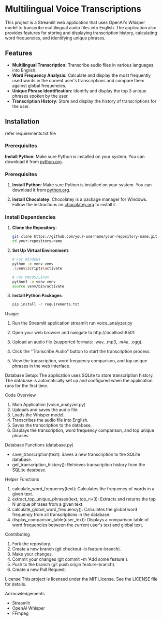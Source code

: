 # Multilingual Voice Transcriptions

This project is a Streamlit web application that uses OpenAI's Whisper model to transcribe multilingual audio files into English. The application also provides features for storing and displaying transcription history, calculating word frequencies, and identifying unique phrases.

## Features

- **Multilingual Transcription:** Transcribe audio files in various languages into English.
- **Word Frequency Analysis:** Calculate and display the most frequently used words in the current user's transcriptions and compare them against global frequencies.
- **Unique Phrase Identification:** Identify and display the top 3 unique phrases spoken by the user.
- **Transcription History:** Store and display the history of transcriptions for the user.

## Installation
refer requirements.txt file

### Prerequisites

**Install Python**: Make sure Python is installed on your system. You can download it from [python.org](https://www.python.org/).

### Prerequisites

1. **Install Python**: Make sure Python is installed on your system. You can download it from [python.org](https://www.python.org/).

2. **Install Chocolatey**: Chocolatey is a package manager for Windows. Follow the instructions on [chocolatey.org](https://chocolatey.org/install) to install it.

### Install Dependencies

1. **Clone the Repository**:

    ```bash
    git clone https://github.com/your-username/your-repository-name.git
    cd your-repository-name
    ```

2. **Set Up Virtual Environment**:

    ```bash
    # For Windows
    python -m venv venv
    .\venv\Scripts\activate

    # For MacOS/Linux
    python3 -m venv venv
    source venv/bin/activate
    ```

3. **Install Python Packages**:

    ```bash
    pip install -r requirements.txt
    ```

Usage:

1. Run the Streamlit application
    streamlit run voice_analyzer.py

2. Open your web browser and navigate to http://localhost:8501.

3. Upload an audio file (supported formats: .wav, .mp3, .m4a, .ogg).

4. Click the "Transcribe Audio" button to start the transcription process.

5. View the transcription, word frequency comparison, and top unique phrases in the web interface.

Database Setup:
The application uses SQLite to store transcription history. The database is automatically set up and configured when the application runs for the first time.

Code Overview
1. Main Application (voice_analyzer.py)
2. Uploads and saves the audio file.
3. Loads the Whisper model.
4. Transcribes the audio file into English.
5. Saves the transcription to the database.
6. Displays the transcription, word frequency comparison, and top unique phrases.

Database Functions (database.py)
* save_transcription(text): Saves a new transcription to the SQLite database.
* get_transcription_history(): Retrieves transcription history from the SQLite database.

Helper Functions
1. calculate_word_frequency(text): Calculates the frequency of words in a given text.
2. extract_top_unique_phrases(text, top_n=3): Extracts and returns the top N unique phrases from a given text.
3. calculate_global_word_frequency(): Calculates the global word frequency from all transcriptions in the database.
4. display_comparison_table(user_text): Displays a comparison table of word frequencies between the current user's text and global text.

Contributing
1. Fork the repository.
2. Create a new branch (git checkout -b feature-branch).
3. Make your changes.
4. Commit your changes (git commit -m 'Add some feature').
5. Push to the branch (git push origin feature-branch).
6. Create a new Pull Request.

License
This project is licensed under the MIT License. See the LICENSE file for details.

Acknowledgements
* Streamlit
* OpenAI Whisper
* FFmpeg


